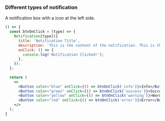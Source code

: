<demo>

### Different types of notification

A notification box with a icon at the left side.

```jsx live
() => {
  const btnOnClick = (type) => {
    Notification[type]({
      title: 'Notification Title',
      description: 'This is the content of the notification. This is the content of the notification.',
      onClick: () => {
        console.log('Notification Clicked!');
      },
    });
  };
  
  return (
    <>
      <Button color="blue" onClick={() => btnOnClick('info')}>Info</Button>
      <Button color="green" onClick={() => btnOnClick('success')}>Success</Button>
      <Button color="yellow" onClick={() => btnOnClick('warning')}>Warning</Button>
      <Button color="red" onClick={() => btnOnClick('error')}>Error</Button>
    </>
  );
}
```

</demo>

